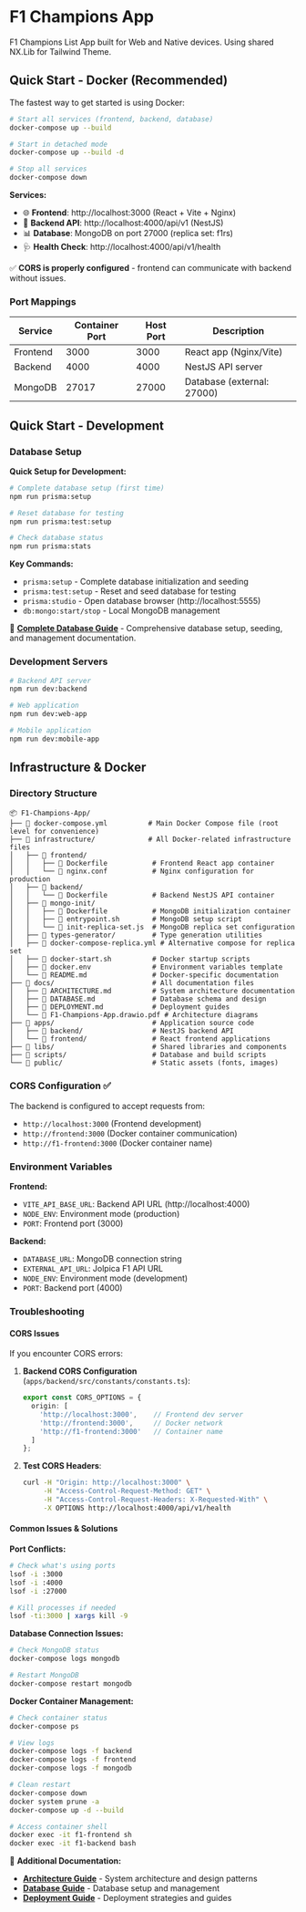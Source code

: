 # F1 Champions App

F1 Champions List App built for Web and Native devices. Using shared NX.Lib for Tailwind Theme.

## Quick Start - Docker (Recommended)

The fastest way to get started is using Docker:

```bash
# Start all services (frontend, backend, database)
docker-compose up --build

# Start in detached mode
docker-compose up --build -d

# Stop all services
docker-compose down
```

**Services:**

- 🌐 **Frontend**: http://localhost:3000 (React + Vite + Nginx)
- 🚀 **Backend API**: http://localhost:4000/api/v1 (NestJS)
- 📊 **Database**: MongoDB on port 27000 (replica set: f1rs)
- 🩺 **Health Check**: http://localhost:4000/api/v1/health

✅ **CORS is properly configured** - frontend can communicate with backend without issues.

### Port Mappings

| Service  | Container Port | Host Port | Description                |
|----------|----------------|-----------|----------------------------|
| Frontend | 3000           | 3000      | React app (Nginx/Vite)     |
| Backend  | 4000           | 4000      | NestJS API server          |
| MongoDB  | 27017          | 27000     | Database (external: 27000) |

## Quick Start - Development

### Database Setup

**Quick Setup for Development:**

```bash
# Complete database setup (first time)
npm run prisma:setup

# Reset database for testing
npm run prisma:test:setup

# Check database status
npm run prisma:stats
```

**Key Commands:**

- `prisma:setup` - Complete database initialization and seeding
- `prisma:test:setup` - Reset and seed database for testing
- `prisma:studio` - Open database browser (http://localhost:5555)
- `db:mongo:start/stop` - Local MongoDB management

📖 **[Complete Database Guide](docs/DATABASE.md)** - Comprehensive database setup, seeding, and management documentation.

### Development Servers

```bash
# Backend API server
npm run dev:backend

# Web application
npm run dev:web-app

# Mobile application  
npm run dev:mobile-app
```

## Infrastructure & Docker

### Directory Structure

```
📦 F1-Champions-App/
├── 📄 docker-compose.yml          # Main Docker Compose file (root level for convenience)
├── 📁 infrastructure/             # All Docker-related infrastructure files
│   ├── 📁 frontend/
│   │   ├── 📄 Dockerfile           # Frontend React app container
│   │   └── 📄 nginx.conf           # Nginx configuration for production
│   ├── 📁 backend/
│   │   └── 📄 Dockerfile           # Backend NestJS API container
│   ├── 📁 mongo-init/
│   │   ├── 📄 Dockerfile           # MongoDB initialization container
│   │   ├── 📄 entrypoint.sh        # MongoDB setup script
│   │   └── 📄 init-replica-set.js  # MongoDB replica set configuration
│   ├── 📁 types-generator/         # Type generation utilities
│   ├── 📄 docker-compose-replica.yml # Alternative compose for replica set
│   ├── 📄 docker-start.sh          # Docker startup scripts
│   ├── 📄 docker.env               # Environment variables template
│   └── 📄 README.md                # Docker-specific documentation
├── 📁 docs/                        # All documentation files
│   ├── 📄 ARCHITECTURE.md          # System architecture documentation
│   ├── 📄 DATABASE.md              # Database schema and design
│   ├── 📄 DEPLOYMENT.md            # Deployment guides
│   └── 📄 F1-Champions-App.drawio.pdf # Architecture diagrams
├── 📁 apps/                        # Application source code
│   ├── 📁 backend/                 # NestJS backend API
│   └── 📁 frontend/                # React frontend applications
├── 📁 libs/                        # Shared libraries and components
├── 📁 scripts/                     # Database and build scripts
└── 📁 public/                      # Static assets (fonts, images)
```

### CORS Configuration ✅

The backend is configured to accept requests from:

- `http://localhost:3000` (Frontend development)
- `http://frontend:3000` (Docker container communication)
- `http://f1-frontend:3000` (Docker container name)

### Environment Variables

**Frontend:**

- `VITE_API_BASE_URL`: Backend API URL (http://localhost:4000)
- `NODE_ENV`: Environment mode (production)
- `PORT`: Frontend port (3000)

**Backend:**

- `DATABASE_URL`: MongoDB connection string
- `EXTERNAL_API_URL`: Jolpica F1 API URL
- `NODE_ENV`: Environment mode (development)
- `PORT`: Backend port (4000)

### Troubleshooting

#### CORS Issues

If you encounter CORS errors:

1. **Backend CORS Configuration** (`apps/backend/src/constants/constants.ts`):
   ```typescript
   export const CORS_OPTIONS = {
     origin: [
       'http://localhost:3000',    // Frontend dev server
       'http://frontend:3000',     // Docker network
       'http://f1-frontend:3000'   // Container name
     ]
   };
   ```

2. **Test CORS Headers**:
   ```bash
   curl -H "Origin: http://localhost:3000" \
        -H "Access-Control-Request-Method: GET" \
        -H "Access-Control-Request-Headers: X-Requested-With" \
        -X OPTIONS http://localhost:4000/api/v1/health
   ```

#### Common Issues & Solutions

**Port Conflicts:**

```bash
# Check what's using ports
lsof -i :3000
lsof -i :4000
lsof -i :27000

# Kill processes if needed
lsof -ti:3000 | xargs kill -9
```

**Database Connection Issues:**

```bash
# Check MongoDB status
docker-compose logs mongodb

# Restart MongoDB
docker-compose restart mongodb
```

**Docker Container Management:**

```bash
# Check container status
docker-compose ps

# View logs
docker-compose logs -f backend
docker-compose logs -f frontend
docker-compose logs -f mongodb

# Clean restart
docker-compose down
docker system prune -a
docker-compose up -d --build

# Access container shell
docker exec -it f1-frontend sh
docker exec -it f1-backend bash
```

📖 **Additional Documentation:**

- **[Architecture Guide](docs/ARCHITECTURE.md)** - System architecture and design patterns
- **[Database Guide](docs/DATABASE.md)** - Database setup and management
- **[Deployment Guide](docs/DEPLOYMENT.md)** - Deployment strategies and guides
